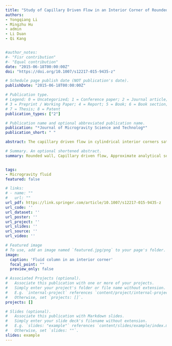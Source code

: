 ```yaml
---
title: "Study of Capillary Driven Flow in an Interior Corner of Rounded Wall under Microgravity"
authors:
- Yongqiang Li
- Mingzhu Hu
- admin
- Li Duan
- Qi Kang


#author_notes:
#- "Fisr contribution"
#- "Equal contribution"
date: "2015-06-18T00:00:00Z"
doi: "https://doi.org/10.1007/s12217-015-9435-z"

# Schedule page publish date (NOT publication's date).
publishDate: "2015-06-18T00:00:00Z"

# Publication type.
# Legend: 0 = Uncategorized; 1 = Conference paper; 2 = Journal article;
# 3 = Preprint / Working Paper; 4 = Report; 5 = Book; 6 = Book section;
# 7 = Thesis; 8 = Patent
publication_types: ["2"]

# Publication name and optional abbreviated publication name.
publication: "*Journal of Microgravity Science and Technolog*"
publication_short: " "

abstract: The capillary driven flow in cylindrical interior corners satisfying the Concus-Finn condition was investigated under microgravity. The governing equation of capillary driven flow in cylindrical interior corners was established, and the approximate analytical solution was obtained. The relationship between liquid’s front position and time was derived, which was then compared with the results of drop tower experiments and numerical simulation using the FLOW-3D software. The influence of different parameters on the interior corner flow was studied. The results showed that the meniscus height decreased as contact angle increased, and increased as the radius of rounded wall increased. The influence of decreasing the contact angle on a rounded wall was greater than that on a straight wall. Our findings can be referred to designing tanks or choosing the suitable solution in the space fluid management.

# Summary. An optional shortened abstract.
summary: Rounded wall, Capillary driven flow, Approximate analytical solution, Liquid’s front position.


tags:
- Microgravity fluid
featured: false

# links:
# - name: ""
#   url: ""
url_pdf: https://link.springer.com/article/10.1007/s12217-015-9435-z
url_code: ''
url_dataset: ''
url_poster: ''
url_project: ''
url_slides: ''
url_source: ''
url_video: ''

# Featured image
# To use, add an image named `featured.jpg/png` to your page's folder.
image:
  caption: 'Fluid column in an interior corner'
  focal_point: ""
  preview_only: false

# Associated Projects (optional).
#   Associate this publication with one or more of your projects.
#   Simply enter your project's folder or file name without extension.
#   E.g. `internal-project` references `content/project/internal-project/index.md`.
#   Otherwise, set `projects: []`.
projects: []

# Slides (optional).
#   Associate this publication with Markdown slides.
#   Simply enter your slide deck's filename without extension.
#   E.g. `slides: "example"` references `content/slides/example/index.md`.
#   Otherwise, set `slides: ""`.
slides: example
---
```

<!-- {{< figure src="featured.png" title="The file structure of workplace" numbered="true" >}} -->
<!-- {{% alert note %}}
Click the *Cite* button above to demo the feature to enable visitors to import publication metadata into their reference management software.
{{% /alert %}}

{{% alert note %}}
Click the *Slides* button above to demo Academic's Markdown slides feature.
{{% /alert %}} -->

<!-- Supplementary notes can be added here, including [code and math](https://sourcethemes.com/academic/docs/writing-markdown-latex/). -->
